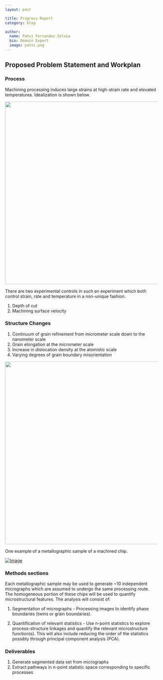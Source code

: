 ```yaml
---
layout: post

title: Progress Report
category: blog

author:
  name: Patxi Fernandez-Zelaia
  bio: Domain Expert
  image: patxi.png
---
```


## Proposed Problem Statement and Workplan

### Process

Machining processing induces large strains at high-strain rate and elevated temperatures. Idealization is shown below.

[<img src="http://engineeronadisk.com/V2/notes_manufacturing/engineeronadisk-19.gif" width="600px" />](http://engineeronadisk.com/V2/notes_manufacturing/engineeronadisk-19.gif)

There are two experimental controls in such an experiment which both control strain, rate and temperature in a non-unique fashion.

1. Depth of cut
2. Machining surface velocity

### Structure Changes

1. Continuum of grain refinement from micrometer scale down to the nanometer scale
2. Grain elongation at the micrometer scale
3. Increase in dislocation density at the atomistic scale
4. Varying degrees of grain boundary misorientation

[<img src="http://ars.els-cdn.com/content/image/1-s2.0-S1359645409004807-gr4.jpg" width="600px" />](http://www.sciencedirect.com/science/article/pii/S1359645409004807)

One example of a metallographic sample of a machined chip.

[![Image](https://farm4.staticflickr.com/3891/15119720722_3b72b8854f_z.jpg)](https://www.flickr.com/photos/127308447@N06/15119720722/)

### Methods sections

Each metallographic sample may be used to generate ~10 independent micrographs which are assumed to undergo the same processing route. The homogeneous portion of these chips will be used to quantify microstructural features. The analysis will consist of:

1. Segmentation of micrographs - Processing images to identify phase boundaries (twins or grain boundaries). 

2. Quantification of relevant statistics - Use n-point statistics to explore process-structure linkages and quantify the relevant microstructure function(s). This will also include reducing the order of the statistics possibly through principal component analysis (PCA).

### Deliverables

1. Generate segmented data set from micrographs
2. Extract pathways in n-point statistic space corresponding to specific processes
